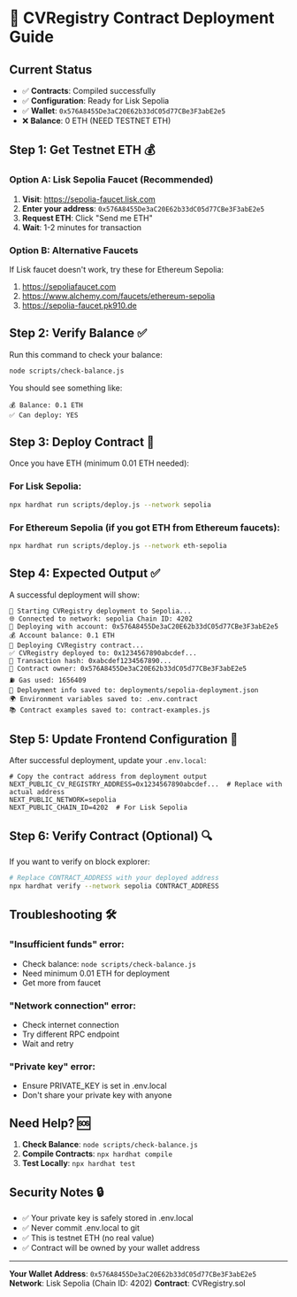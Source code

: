 # 🚀 CVRegistry Contract Deployment Guide

## Current Status
- ✅ **Contracts**: Compiled successfully
- ✅ **Configuration**: Ready for Lisk Sepolia
- ✅ **Wallet**: `0x576A8455De3aC20E62b33dC05d77CBe3F3abE2e5`
- ❌ **Balance**: 0 ETH (NEED TESTNET ETH)

## Step 1: Get Testnet ETH 💰

### Option A: Lisk Sepolia Faucet (Recommended)
1. **Visit**: https://sepolia-faucet.lisk.com
2. **Enter your address**: `0x576A8455De3aC20E62b33dC05d77CBe3F3abE2e5`
3. **Request ETH**: Click "Send me ETH"
4. **Wait**: 1-2 minutes for transaction

### Option B: Alternative Faucets
If Lisk faucet doesn't work, try these for Ethereum Sepolia:
1. https://sepoliafaucet.com
2. https://www.alchemy.com/faucets/ethereum-sepolia
3. https://sepolia-faucet.pk910.de

## Step 2: Verify Balance ✅

Run this command to check your balance:
```bash
node scripts/check-balance.js
```

You should see something like:
```
💰 Balance: 0.1 ETH
✅ Can deploy: YES
```

## Step 3: Deploy Contract 🚀

Once you have ETH (minimum 0.01 ETH needed):

### For Lisk Sepolia:
```bash
npx hardhat run scripts/deploy.js --network sepolia
```

### For Ethereum Sepolia (if you got ETH from Ethereum faucets):
```bash
npx hardhat run scripts/deploy.js --network eth-sepolia
```

## Step 4: Expected Output ✅

A successful deployment will show:
```
🚀 Starting CVRegistry deployment to Sepolia...
🌐 Connected to network: sepolia Chain ID: 4202
📝 Deploying with account: 0x576A8455De3aC20E62b33dC05d77CBe3F3abE2e5
💰 Account balance: 0.1 ETH
🔨 Deploying CVRegistry contract...
✅ CVRegistry deployed to: 0x1234567890abcdef...
🔗 Transaction hash: 0xabcdef1234567890...
👤 Contract owner: 0x576A8455De3aC20E62b33dC05d77CBe3F3abE2e5
⛽ Gas used: 1656409
💾 Deployment info saved to: deployments/sepolia-deployment.json
🌍 Environment variables saved to: .env.contract
📚 Contract examples saved to: contract-examples.js
```

## Step 5: Update Frontend Configuration 🎯

After successful deployment, update your `.env.local`:

```env
# Copy the contract address from deployment output
NEXT_PUBLIC_CV_REGISTRY_ADDRESS=0x1234567890abcdef...  # Replace with actual address
NEXT_PUBLIC_NETWORK=sepolia
NEXT_PUBLIC_CHAIN_ID=4202  # For Lisk Sepolia
```

## Step 6: Verify Contract (Optional) 🔍

If you want to verify on block explorer:
```bash
# Replace CONTRACT_ADDRESS with your deployed address
npx hardhat verify --network sepolia CONTRACT_ADDRESS
```

## Troubleshooting 🛠️

### "Insufficient funds" error:
- Check balance: `node scripts/check-balance.js`
- Need minimum 0.01 ETH for deployment
- Get more from faucet

### "Network connection" error:
- Check internet connection
- Try different RPC endpoint
- Wait and retry

### "Private key" error:
- Ensure PRIVATE_KEY is set in .env.local
- Don't share your private key with anyone

## Need Help? 🆘

1. **Check Balance**: `node scripts/check-balance.js`
2. **Compile Contracts**: `npx hardhat compile`
3. **Test Locally**: `npx hardhat test`

## Security Notes 🔒

- ✅ Your private key is safely stored in .env.local
- ✅ Never commit .env.local to git
- ✅ This is testnet ETH (no real value)
- ✅ Contract will be owned by your wallet address

---

**Your Wallet Address**: `0x576A8455De3aC20E62b33dC05d77CBe3F3abE2e5`
**Network**: Lisk Sepolia (Chain ID: 4202)
**Contract**: CVRegistry.sol